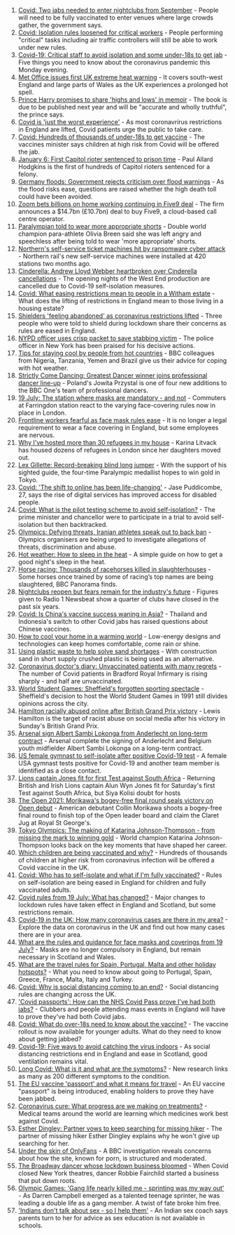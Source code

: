 1. [Covid: Two jabs needed to enter nightclubs from September](https://www.bbc.co.uk/news/business-57893788) - People will need to be fully vaccinated to enter venues where large crowds gather, the government says.
2. [Covid: Isolation rules loosened for critical workers](https://www.bbc.co.uk/news/uk-57894392) - People performing "critical" tasks including air traffic controllers will still be able to work under new rules.
3. [Covid-19: Critical staff to avoid isolation and some under-18s to get jab](https://www.bbc.co.uk/news/uk-57891847) - Five things you need to know about the coronavirus pandemic this Monday evening.
4. [Met Office issues first UK extreme heat warning](https://www.bbc.co.uk/news/uk-57893385) - It covers south-west England and large parts of Wales as the UK experiences a prolonged hot spell.
5. [Prince Harry promises to share 'highs and lows' in memoir](https://www.bbc.co.uk/news/uk-57896088) - The book is due to be published next year and will be "accurate and wholly truthful", the prince says.
6. [Covid is 'just the worst experience'](https://www.bbc.co.uk/news/uk-57894916) - As most coronavrirus restrictions in England are lifted, Covid patients urge the public to take care.
7. [Covid: Hundreds of thousands of under-18s to get vaccine](https://www.bbc.co.uk/news/health-57885845) - The vaccines minister says children at high risk from Covid will be offered the jab.
8. [January 6: First Capitol rioter sentenced to prison time](https://www.bbc.co.uk/news/world-us-canada-57890937) - Paul Allard Hodgkins is the first of hundreds of Capitol rioters sentenced for a felony.
9. [Germany floods: Government rejects criticism over flood warnings](https://www.bbc.co.uk/news/world-europe-57890650) - As the flood risks ease, questions are raised whether the high death toll could have been avoided.
10. [Zoom bets billions on home working continuing in Five9 deal](https://www.bbc.co.uk/news/business-57893155) - The firm announces a $14.7bn (£10.7bn) deal to buy Five9, a cloud-based call centre operator.
11. [Paralympian told to wear more appropriate shorts](https://www.bbc.co.uk/sport/disability-sport/57887715) - Double world champion para-athlete Olivia Breen said she was left angry and speechless after being told to wear 'more appropriate' shorts.
12. [Northern's self-service ticket machines hit by ransomware cyber attack](https://www.bbc.co.uk/news/uk-england-57892711) - Northern rail's new self-service machines were installed at 420 stations two months ago.
13. [Cinderella: Andrew Lloyd Webber heartbroken over Cinderella cancellations](https://www.bbc.co.uk/news/entertainment-arts-57885964) - The opening nights of the West End production are cancelled due to Covid-19 self-isolation measures.
14. [Covid: What easing restrictions mean to people in a Witham estate](https://www.bbc.co.uk/news/uk-england-essex-57861593) - What does the lifting of restrictions in England mean to those living in a housing estate?
15. [Shielders 'feeling abandoned' as coronavirus restrictions lifted](https://www.bbc.co.uk/news/uk-57894885) - Three people who were told to shield during lockdown share their concerns as rules are eased in England.
16. [NYPD officer uses crisp packet to save stabbing victim](https://www.bbc.co.uk/news/world-us-canada-57885400) - The police officer in New York has been praised for his decisive actions.
17. [Tips for staying cool by people from hot countries](https://www.bbc.co.uk/news/uk-40345702) - BBC colleagues from Nigeria, Tanzania, Yemen and Brazil give us their advice for coping with hot weather.
18. [Strictly Come Dancing: Greatest Dancer winner joins professional dancer line-up](https://www.bbc.co.uk/news/entertainment-arts-57887945) - Poland's Jowita Przystal is one of four new additions to the BBC One's team of professional dancers.
19. [19 July: The station where masks are mandatory - and not](https://www.bbc.co.uk/news/uk-england-london-57886933) - Commuters at Farringdon station react to the varying face-covering rules now in place in London.
20. [Frontline workers fearful as face mask rules ease](https://www.bbc.co.uk/news/business-57862362) - It is no longer a legal requirement to wear a face covering in England, but some employees are nervous.
21. [Why I've hosted more than 30 refugees in my house](https://www.bbc.co.uk/news/uk-57867521) - Karina Litvack has housed dozens of refugees in London since her daughters moved out.
22. [Lex Gillette: Record-breaking blind long jumper](https://www.bbc.co.uk/news/disability-57851104) - With the support of his sighted guide, the four-time Paralympic medallist hopes to win gold in Tokyo.
23. [Covid: 'The shift to online has been life-changing'](https://www.bbc.co.uk/news/uk-england-nottinghamshire-57672036) - Jase Puddicombe, 27, says the rise of digital services has improved access for disabled people.
24. [Covid: What is the pilot testing scheme to avoid self-isolation?](https://www.bbc.co.uk/news/health-57887490) - The prime minister and chancellor were to participate in a trial to avoid self-isolation but then backtracked.
25. [Olympics: Defying threats, Iranian athletes speak out to back ban](https://www.bbc.co.uk/news/world-middle-east-57839521) - Olympics organisers are being urged to investigate allegations of threats, discrimination and abuse.
26. [Hot weather: How to sleep in the heat](https://www.bbc.co.uk/news/health-49072212) - A simple guide on how to get a good night's sleep in the heat.
27. [Horse racing: Thousands of racehorses killed in slaughterhouses](https://www.bbc.co.uk/news/uk-57881979) - Some horses once trained by some of racing’s top names are being slaughtered, BBC Panorama finds.
28. [Nightclubs reopen but fears remain for the industry's future](https://www.bbc.co.uk/news/newsbeat-57867865) - Figures given to Radio 1 Newsbeat show a quarter of clubs have closed in the past six years.
29. [Covid: Is China's vaccine success waning in Asia?](https://www.bbc.co.uk/news/world-asia-57845644) - Thailand and Indonesia's switch to other Covid jabs has raised questions about Chinese vaccines.
30. [How to cool your home in a warming world](https://www.bbc.co.uk/news/technology-57467776) - Low-energy designs and technologies can keep homes comfortable, come rain or shine.
31. [Using plastic waste to help solve sand shortages](https://www.bbc.co.uk/news/business-57832425) - With construction sand in short supply crushed plastic is being used as an alternative.
32. [Coronavirus doctor's diary: Unvaccinated patients with many regrets](https://www.bbc.co.uk/news/stories-57866661) - The number of Covid patients in Bradford Royal Infirmary is rising sharply - and half are unvaccinated.
33. [World Student Games: Sheffield's forgotten sporting spectacle](https://www.bbc.co.uk/news/uk-england-south-yorkshire-57837682) - Sheffield's decision to host the World Student Games in 1991 still divides opinions across the city.
34. [Hamilton racially abused online after British Grand Prix victory](https://www.bbc.co.uk/sport/formula1/57885011) - Lewis Hamilton is the target of racist abuse on social media after his victory in Sunday's British Grand Prix.
35. [Arsenal sign Albert Sambi Lokonga from Anderlecht on long-term contract](https://www.bbc.co.uk/sport/football/57893045) - Arsenal complete the signing of Anderlecht and Belgium youth midfielder Albert Sambi Lokonga on a long-term contract.
36. [US female gymnast to self-isolate after positive Covid-19 test](https://www.bbc.co.uk/sport/olympics/57888745) - A female USA gymnast tests positive for Covid-19 and another team member is identified as a close contact.
37. [Lions captain Jones fit for first Test against South Africa](https://www.bbc.co.uk/sport/rugby-union/57888115) - Returning British and Irish Lions captain Alun Wyn Jones fit for Saturday's first Test against South Africa, but Siya Kolisi doubt for hosts
38. [The Open 2021: Morikawa's bogey-free final round seals victory on Open debut](https://www.bbc.co.uk/sport/av/golf/57882365) - American debutant Collin Morikawa shoots a bogey-free final round to finish top of the Open leader board and claim the Claret Jug at Royal St George's.
39. [Tokyo Olympics: The making of Katarina Johnson-Thompson - from missing the mark to winning gold](https://www.bbc.co.uk/sport/av/olympics/57441932) - World champion Katarina Johnson-Thompson looks back on the key moments that have shaped her career.
40. [Which children are being vaccinated and why?](https://www.bbc.co.uk/news/health-57888429) - Hundreds of thousands of children at higher risk from coronavirus infection will be offered a Covid vaccine in the UK.
41. [Covid: Who has to self-isolate and what if I'm fully vaccinated?](https://www.bbc.co.uk/news/explainers-54239922) - Rules on self-isolation are being eased in England for children and fully vaccinated adults.
42. [Covid rules from 19 July: What has changed?](https://www.bbc.co.uk/news/explainers-52530518) - Major changes to lockdown rules have taken effect in England and Scotland, but some restrictions remain.
43. [Covid-19 in the UK: How many coronavirus cases are there in my area?](https://www.bbc.co.uk/news/uk-51768274) - Explore the data on coronavirus in the UK and find out how many cases there are in your area.
44. [What are the rules and guidance for face masks and coverings from 19 July?](https://www.bbc.co.uk/news/health-51205344) - Masks are no longer compulsory in England, but remain necessary in Scotland and Wales.
45. [What are the travel rules for Spain, Portugal, Malta and other holiday hotspots?](https://www.bbc.co.uk/news/explainers-56997931) - What you need to know about going to Portugal, Spain, Greece, France, Malta, Italy and Turkey.
46. [Covid: Why is social distancing coming to an end?](https://www.bbc.co.uk/news/uk-51506729) - Social distancing rules are changing across the UK.
47. ['Covid passports': How can the NHS Covid Pass prove I've had both jabs?](https://www.bbc.co.uk/news/explainers-55718553) - Clubbers and people attending mass events in England will have to prove they've had both Covid jabs.
48. [Covid: What do over-18s need to know about the vaccine?](https://www.bbc.co.uk/news/health-57273875) - The vaccine rollout is now available for younger adults. What do they need to know about getting jabbed?
49. [Covid-19: Five ways to avoid catching the virus indoors](https://www.bbc.co.uk/news/explainers-53917432) - As social distancing restrictions end in England and ease in Scotland, good ventilation remains vital.
50. [Long Covid: What is it and what are the symptoms?](https://www.bbc.co.uk/news/health-57833394) - New research links as many as 200 different symptoms to the condition.
51. [The EU vaccine 'passport' and what it means for travel](https://www.bbc.co.uk/news/explainers-57665765) - An EU vaccine "passport" is being introduced, enabling holders to prove they have been jabbed.
52. [Coronavirus cure: What progress are we making on treatments?](https://www.bbc.co.uk/news/health-52354520) - Medical teams around the world are learning which medicines work best against Covid.
53. [Esther Dingley: Partner vows to keep searching for missing hiker](https://www.bbc.co.uk/news/uk-england-tyne-57818035) - The partner of missing hiker Esther Dingley explains why he won't give up searching for her.
54. [Under the skin of OnlyFans](https://www.bbc.co.uk/news/uk-57269939) - A BBC investigation reveals concerns about how the site, known for porn, is structured and moderated.
55. [The Broadway dancer whose lockdown business bloomed](https://www.bbc.co.uk/news/stories-57840115) - When Covid closed New York theatres, dancer Robbie Fairchild started a business that put down roots.
56. [Olympic Games: 'Gang life nearly killed me - sprinting was my way out'](https://www.bbc.co.uk/sport/athletics/57656659) - As Darren Campbell emerged as a talented teenage sprinter, he was leading a double life as a gang member. A twist of fate broke him free.
57. ['Indians don't talk about sex - so I help them'](https://www.bbc.co.uk/news/stories-56838660) - An Indian sex coach says parents turn to her for advice as sex education is not available in schools.
